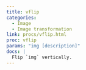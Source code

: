 ```yaml
---
title: vflip
categories: 
  - Image
  - Image transformation
link: procs/vflip.html
proc: vflip
params: "img [description]"
docs: |
  Flip `img` vertically.
---
```

